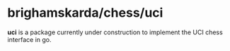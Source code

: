 # brighamskarda/chess/uci

**uci** is a package currently under construction to implement the UCI chess interface in go.
